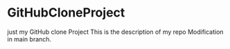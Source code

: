 # GitHubCloneProject
just my GitHub clone Project
This is the description of my repo
Modification in main branch.
